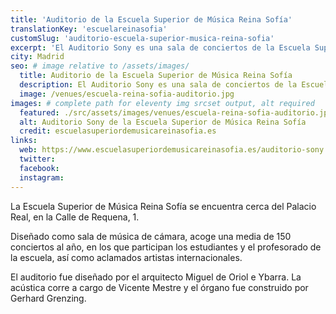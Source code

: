 ```yaml
---
title: 'Auditorio de la Escuela Superior de Música Reina Sofía'
translationKey: 'escuelareinasofia'
customSlug: 'auditorio-escuela-superior-musica-reina-sofia'
excerpt: 'El Auditorio Sony es una sala de conciertos de la Escuela Superior de Música Reina Sofía.'
city: Madrid
seo: # image relative to /assets/images/
  title: Auditorio de la Escuela Superior de Música Reina Sofía
  description: El Auditorio Sony es una sala de conciertos de la Escuela Superior de Música Reina Sofía. Diseñado como sala de música de cámara, acoge una media de 150 conciertos al año
  image: /venues/escuela-reina-sofia-auditorio.jpg
images: # complete path for eleventy img srcset output, alt required
  featured: ./src/assets/images/venues/escuela-reina-sofia-auditorio.jpg
  alt: Auditorio Sony de la Escuela Superior de Música Reina Sofía
  credit: escuelasuperiordemusicareinasofia.es
links:
  web: https://www.escuelasuperiordemusicareinasofia.es/auditorio-sony
  twitter:
  facebook:
  instagram:
---
```


La Escuela Superior de Música Reina Sofía se encuentra cerca del Palacio Real, en la Calle de Requena, 1.

Diseñado como sala de música de cámara, acoge una media de 150 conciertos al año, en los que participan los estudiantes y el profesorado de la escuela, así como aclamados artistas internacionales.

El auditorio fue diseñado por el arquitecto Miguel de Oriol e Ybarra. La acústica corre a cargo de Vicente Mestre y el órgano fue construido por Gerhard Grenzing.
